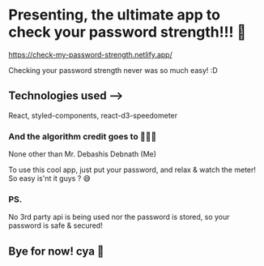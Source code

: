 # Presenting, the ultimate app to check your password strength!!! 🥳
https://check-my-password-strength.netlify.app/

Checking your password strength never was so much easy! :D

## Technologies used -->

React, styled-components, react-d3-speedometer

### And the algorithm credit goes to 🥁🥁🥁

None other than Mr. Debashis Debnath (Me)

To use this cool app, just put your password, and relax & watch the meter!
So easy is'nt it guys ? 😅

### PS.
No 3rd party api is being used nor the password is stored, so your password is safe & secured!

## Bye for now! cya 👋
